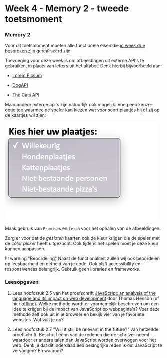 # Week 4 - Memory 2 - tweede toetsmoment

### Memory 2

Voor dit toetsmoment moeten alle functionele eisen die [in week drie besproken zijn](../week3/memory.md) gerealiseerd zijn.

Toevoeging voor deze week is om afbeeldingen uit externe API's te gebruiken, in plaats van letters uit het alfabet. Denk hierbij bijvoorbeeld aan:

- [Lorem Picsum](https://picsum.photos/)

- [DogAPI](https://dog.ceo/dog-api/)

- [The Cats API](https://thecatapi.com/)

Maar andere externe api's zijn natuurlijk ook mogelijk. Voeg een keuze-optie toe waarmee de speler kan kiezen wat voor soort plaatjes hij of zij op de kaartjes wil zien:

![Maak gebruik van een select-box voor het selecteren van plaatjes](imgs/select-box.png)

Maak gebruik van `Promise`s en `fetch` voor het ophalen van de afbeeldingen. 

Zorg er voor dat de *gesloten* kaarten ook de kleur krijgen die de speler met de *color picker* heeft uitgezocht. Ook tijdens het spelen moet je deze kleur kunnen aanpassen.

!!! warning "Beoordeling"
    Naast de functionaliteit zullen wij ook beoordelen op leesbaarheid en netheid van je code. Ook blijft accessibility en responsiveness belangrijk. Gebruik geen libraries en frameworks.


### Leesopgaven

1. Lees hoofdstuk 2.5 van het proefschrift [JavaScript: an analysis of the language and its impact on web development](https://repository.cardiffmet.ac.uk/bitstream/handle/10369/8554/Henson,%20Thomas.pdf?isAllowed=y&sequence=1) door Thomas Henson (of hier [offline](../materialen/week4-jwt/Proefschrift-Henson,Thomas.pdf)). Welke methode wordt er voornamelijk beschreven om een idee te krijgen bij de impact van JavaScript op webpagina's? Voer deze methode zelf ook uit in je browser en bekijk vier van je favoriete websites. Wat valt je op?

2. Lees hoofdstuk 2.7 "Will it still be relevant in the future?" van hetzelfde proefschrift. Beschrijf éénn van de redenen die de schrijver noemt waardoor er andere talen dan JavaScript worden overwogen voor het web. Denk je dat dit inderdaad een belangrijke reden is om JavaScript te vervangen? En waarom?